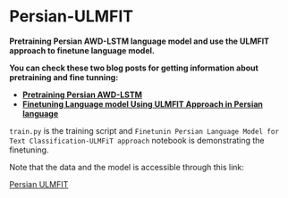# Persian-ULMFIT

**Pretraining Persian AWD-LSTM language model and use the ULMFIT approach to finetune language model.**

**You can check these two blog posts for getting information about pretraining and fine tunning:**

- **[Pretraining Persian AWD-LSTM](https://saied71.github.io/tazarvAiLab/2021/07/14/pretraining-Persian-AWD-LSTM.html)**
- **[Finetuning Language model Using ULMFIT Approach in Persian language](https://saied71.github.io/tazarvAiLab/2021/07/15/Finetunin-Persian-Language-Model.html)**

`train.py` is the training script and `Finetunin Persian Language Model for Text Classification-ULMFiT approach` notebook is demonstrating the finetuning.

Note that the data and the model is accessible through this link:

[Persian ULMFIT](https://drive.google.com/file/d/1-VftZs-XxQD6KvmeNT8Io03MU1mQKylO/view?usp=sharing)

